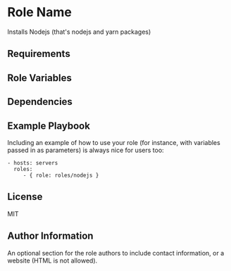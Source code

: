 Role Name
=========

Installs Nodejs (that's nodejs and yarn packages)

Requirements
------------


Role Variables
--------------


Dependencies
------------


Example Playbook
----------------

Including an example of how to use your role (for instance, with variables
passed in as parameters) is always nice for users too:

    - hosts: servers
      roles:
         - { role: roles/nodejs }

License
-------

MIT

Author Information
------------------

An optional section for the role authors to include contact information, or a
website (HTML is not allowed).

